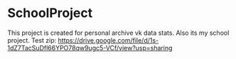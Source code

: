 # SchoolProject
This project is created for personal archive vk data stats. Also its my school project.
Test zip: https://drive.google.com/file/d/1s-1dZ7TacSuDfl66YPO78qw9ugc5-VCf/view?usp=sharing
